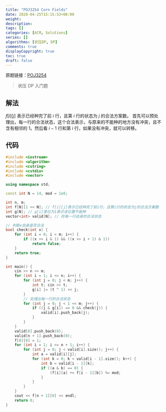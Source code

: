 ```yaml
---
title: "POJ3254 Corn Fields"
date: 2020-04-25T15:15:53+08:00
weight: 
description:
tags: []
categories: [ACM, Solutions]
series: []
algorithms: [状压DP, DP]
comments: true
displayCopyright: true
toc: true
draft: false
---
```


原题链接：[POJ3254](http://poj.org/problem?id=3254)

<!--more-->

> 状压 DP 入门题

## 解法

$f[i][j]$ 表示已经种完了前 $i$ 行，且第 $i$ 行的状态为 $j$ 的合法方案数。
首先可以预处理出，每一行的合法状态，这个合法表示，与原来的不能种的地方没有冲突，且不含有相邻的 $1$。然后看 $i-1$ 行和第 $i$ 行，如果没有冲突，就可以转移。

## 代码

```cpp
#include <iostream>
#include <algorithm>
#include <cstring>
#include <cstdio>
#include <vector>

using namespace std;

const int N = 14, mod = 1e8;

int n, m;
int f[N][1 << N]; // f[i][j]表示已经种完了前i行，且第i行的状态为j的合法方案数
int g[N]; // g[i]某位为1表示该位置不能种
vector<int> valid[N]; // 存每一行自身的合法状态

// 判断x自身是否合法
bool check(int x) {
    for (int i = 0; i < m; i++) {
        if ((x >> i & 1) && ((x >> i + 1) & 1))
            return false;
    }
    return true;
}

int main() {
    cin >> n >> m;
    for (int i = 1; i <= n; i++) {
        for (int j = 0; j < m; j++) {
            int t; cin >> t;
            g[i] |= (t ^ 1) << j;
        }
        // 处理出每一行的合法状态
        for (int j = 0; j < 1 << m; j++) {
            if ((j & g[i]) == 0 && check(j)) {
                valid[i].push_back(j);
            }
        }
    }
    valid[0].push_back(0);
    valid[n + 1].push_back(0);
    f[0][0] = 1;
    for (int i = 1; i <= n + 1; i++) {
        for (int j = 0; j < valid[i].size(); j++) {
            int a = valid[i][j];
            for (int k = 0; k < valid[i - 1].size(); k++) {
                int b = valid[i - 1][k];
                if ((a & b) == 0) {
                    (f[i][a] += f[i - 1][b]) %= mod;
                }
            }
        }
    }
    cout << f[n + 1][0] << endl;
    return 0;
}
```

